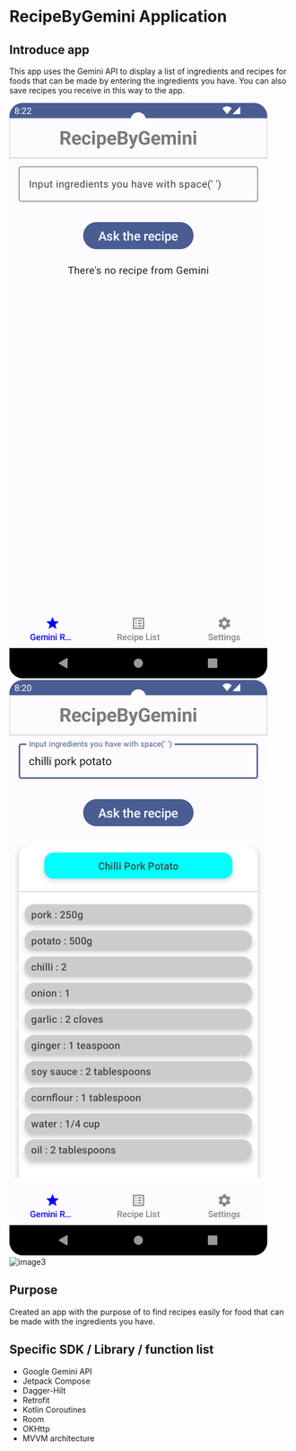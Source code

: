 # RecipeByGemini Application
## Introduce app
This app uses the Gemini API to display a list of ingredients and recipes for foods that can be made by entering the ingredients you have. You can also save recipes you receive in this way to the app.

![image1](./datas/screenshot_0.png)  ![image2](./datas/screenshot_1.png)  ![image3](./screenshot_2.png)

## Purpose
Created an app with the purpose of to find recipes easily for food that can be made with the ingredients you have.

## Specific SDK / Library / function list
- Google Gemini API
- Jetpack Compose
- Dagger-Hilt
- Retrofit
- Kotlin Coroutines
- Room
- OKHttp
- MVVM architecture